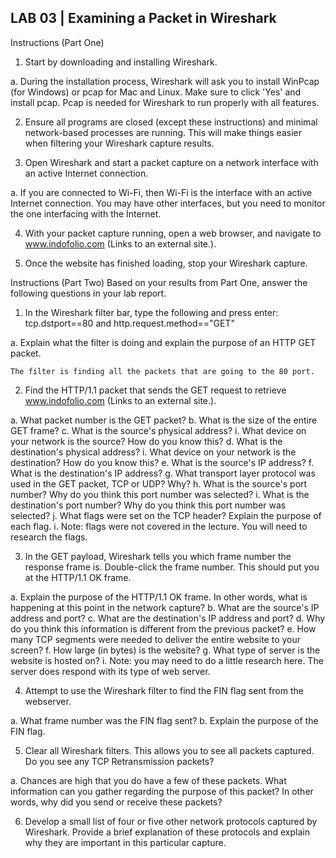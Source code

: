 ## LAB 03 | Examining a Packet in Wireshark

Instructions (Part One)
1.  Start by downloading and installing Wireshark.

  a.  During the installation process, Wireshark will ask you to install WinPcap (for Windows) or pcap for Mac and Linux.  Make sure to click 'Yes' and install pcap.  Pcap is needed for Wireshark to run properly with all features.

2.  Ensure all programs are closed (except these instructions) and minimal network-based processes are running.  This will make things easier when filtering your Wireshark capture results.

3.  Open Wireshark and start a packet capture on a network interface with an active Internet connection.

a.  If you are connected to Wi-Fi, then Wi-Fi is the interface with an active Internet connection.  You may have other interfaces, but you need to monitor the one interfacing with the Internet.

4.  With your packet capture running, open a web browser, and navigate to www.indofolio.com (Links to an external site.).

5.  Once the website has finished loading, stop your Wireshark capture.



Instructions (Part Two)
Based on your results from Part One, answer the following questions in your lab report.

1.  In the Wireshark filter bar, type the following and press enter:  tcp.dstport==80 and http.request.method=="GET"

  a.  Explain what the filter is doing and explain the purpose of an HTTP GET packet.

  `The filter is finding all the packets that are going to the 80 port.`

2.  Find the HTTP/1.1 packet that sends the GET request to retrieve www.indofolio.com (Links to an external site.).

  a.  What packet number is the GET packet?
  b.  What is the size of the entire GET frame?
  c.  What is the source's physical address?
  i.  What device on your network is the source?  How do you know this?
  d.  What is the destination's physical address?
  i.  What device on your network is the destination?  How do you know this?
  e.  What is the source's IP address?
  f.  What is the destination's IP address?
  g.  What transport layer protocol was used in the GET packet, TCP or UDP?  Why?
  h.  What is the source's port number?  Why do you think this port number was selected?
  i.  What is the destination's port number?  Why do you think this port number was selected?
  j.  What flags were set on the TCP header?  Explain the purpose of each flag.
  i.  Note: flags were not covered in the lecture.  You will need to research the flags.

3.  In the GET payload, Wireshark tells you which frame number the response frame is.  Double-click the frame number.  This should put you at the HTTP/1.1 OK frame.

  a.  Explain the purpose of the HTTP/1.1 OK frame.  In other words, what is happening at this point in the network capture?
  b.  What are the source's IP address and port?
  c.  What are the destination's IP address and port?
  d.  Why do you think this information is different from the previous packet?
  e.  How many TCP segments were needed to deliver the entire website to your screen?
  f.  How large (in bytes) is the website?
  g.  What type of server is the website is hosted on?
  i.  Note: you may need to do a little research here.  The server does respond with its type of web server.

4.  Attempt to use the Wireshark filter to find the FIN flag sent from the webserver.

  a.  What frame number was the FIN flag sent?
  b.  Explain the purpose of the FIN flag.

5.  Clear all Wireshark filters.  This allows you to see all packets captured.  Do you see any TCP Retransmission packets?

  a.  Chances are high that you do have a few of these packets.  What information can you gather regarding the purpose of this packet?  In other words, why did you send or receive these packets?

6.  Develop a small list of four or five other network protocols captured by Wireshark.  Provide a brief explanation of these protocols and explain why they are important in this particular capture.
